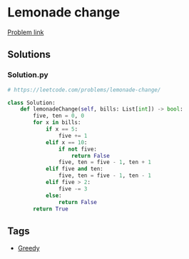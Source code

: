 # Lemonade change

[Problem link](https://leetcode.com/problems/lemonade-change/)

## Solutions


### Solution.py
```py
# https://leetcode.com/problems/lemonade-change/

class Solution:
    def lemonadeChange(self, bills: List[int]) -> bool:
        five, ten = 0, 0
        for x in bills:
            if x == 5:
                five += 1
            elif x == 10:
                if not five:
                    return False
                five, ten = five - 1, ten + 1
            elif five and ten:
                five, ten = five - 1, ten - 1
            elif five > 2:
                five -= 3
            else:
                return False
        return True
```
## Tags

* [Greedy](/Collections/greedy.md#greedy)

